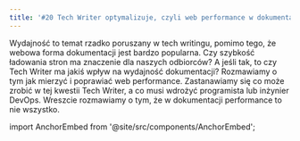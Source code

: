 ```yaml
---
title: '#20 Tech Writer optymalizuje, czyli web performance w dokumentacji'
---
```


Wydajność to temat rzadko poruszany w tech writingu, pomimo tego, że webowa
forma dokumentacji jest bardzo popularna. Czy szybkość ładowania stron ma
znaczenie dla naszych odbiorców? A jeśli tak, to czy Tech Writer ma jakiś wpływ
na wydajność dokumentacji? Rozmawiamy o tym jak mierzyć i poprawiać web
performance. Zastanawiamy się co może zrobić w tej kwestii Tech Writer, a co
musi wdrożyć programista lub inżynier DevOps. Wreszcie rozmawiamy o tym, że w
dokumentacji performance to nie wszystko.

import AnchorEmbed from '@site/src/components/AnchorEmbed';

<AnchorEmbed episodeId="20-Tech-Writer-optymalizuje--czyli-web-performance-w-dokumentacji-ehmto3/a-a2sk9l1" />
